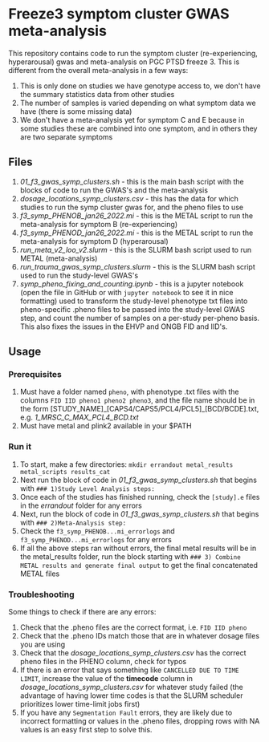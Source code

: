 # Freeze3 symptom cluster GWAS meta-analysis
This repository contains code to run the symptom cluster (re-experiencing, hyperarousal) gwas and meta-analysis on PGC PTSD freeze 3. This is different from the overall meta-analysis in a few ways:
1. This is only done on studies we have genotype access to, we don't have the summary statistics data from other studies
2. The number of samples is varied depending on what symptom data we have (there is some missing data)
3. We don't have a meta-analysis yet for symptom C and E because in some studies these are combined into one symptom, and in others they are two separate symptoms

## Files
1. *01_f3_gwas_symp_clusters.sh* - this is the main bash script with the blocks of code to run the GWAS's and the meta-analysis
2. *dosage_locations_symp_clusters.csv* - this has the data for which studies to run the symp cluster gwas for, and the pheno files to use
3. *f3_symp_PHENOB_jan26_2022.mi* - this is the METAL script to run the meta-analysis for symptom B (re-experiencing)
4. *f3_symp_PHENOD_jan26_2022.mi* - this is the METAL script to run the meta-analysis for symptom D (hyperarousal)
5. *run_meta_v2_loo_v2.slurm* - this is the SLURM bash script used to run METAL (meta-analysis)
6. *run_trauma_gwas_symp_clusters.slurm* - this is the SLURM bash script used to run the study-level GWAS's
7. *symp_pheno_fixing_and_counting.ipynb* - this is a jupyter notebook (open the file in GitHub or with `jupyter notebook` to see it in nice formatting) used to transform the study-level phenotype txt files into pheno-specific .pheno files to be passed into the study-level GWAS step, and count the number of samples on a per-study per-pheno basis. This also fixes the issues in the EHVP and ONGB FID and IID's.

## Usage
### Prerequisites
1. Must have a folder named `pheno`, with phenotype .txt files with the columns `FID IID pheno1 pheno2 pheno3`, and the file name should be in the form [STUDY_NAME]\_[CAPS4/CAPS5/PCL4/PCL5]\_[BCD/BCDE].txt, e.g. *1_MRSC_C_MAX_PCL4_BCD.txt*
2. Must have metal and plink2 available in your $PATH

### Run it
1. To start, make a few directories: `mkdir errandout metal_results metal_scripts results_cat`
2. Next run the block of code in *01_f3_gwas_symp_clusters.sh* that begins with `### 1)Study Level Analysis steps:`
3. Once each of the studies has finished running, check the `[study].e` files in the *errandout* folder for any errors
4. Next, run the block of code in *01_f3_gwas_symp_clusters.sh* that begins with `### 2)Meta-Analysis step:`
5. Check the `f3_symp_PHENOB...mi_errorlogs` and `f3_symp_PHENOD...mi_errorlogs` for any errors
6. If all the above steps ran without errors, the final metal results will be in the metal_results folder, run the block starting with `### 3) Combine METAL results and generate final output` to get the final concatenated METAL files

### Troubleshooting
Some things to check if there are any errors:
1. Check that the .pheno files are the correct format, i.e. `FID IID pheno`
2. Check that the .pheno IDs match those that are in whatever dosage files you are using
3. Check that the *dosage_locations_symp_clusters.csv* has the correct pheno files in the PHENO column, check for typos
4. If there is an error that says something like `CANCELLED DUE TO TIME LIMIT`, increase the value of the **timecode** column in *dosage_locations_symp_clusters.csv* for whatever study failed (the advantage of having lower time codes is that the SLURM scheduler prioritizes lower time-limit jobs first)
5. If you have any `Segmentation Fault` errors, they are likely due to incorrect formatting or values in the .pheno files, dropping rows with NA values is an easy first step to solve this.

